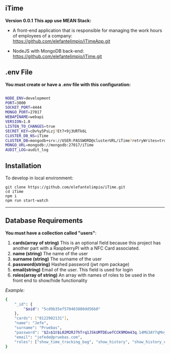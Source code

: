 
## iTime

**Version 0.0.1**
**This app use MEAN Stack:**
- A front-end application that is responsible for managing the work hours of employees of a company: https://github.com/elefantelimpio/iTimeApp.git

- NodeJS with MongoDB back-end: https://github.com/elefantelimpio/iTime.git



## .env File
**You must create or have a .env file with this configuration:**
```sh

NODE_ENV=development
PORT=3000
SOCKET_PORT=4444
MONGO_PORT=27017
WEBAPINAME=webapi
VERSION=1.0
LISTEN_TO_CHANGES=true
SECRET_KEY=cDv%y5PsLzj?Et7+9j3URTk6L
CLUSTER_DB_NS=iTime
CLUSTER_DB=mongodb+srv://USER:PASSWORD@clusterURL/iTime?retryWrites=true
MONGO_URL=mongodb://mongodb:27017/iTime
AUDIT_LOG=audit_log
```



## Installation
To develop in local environment:
```shell
git clone https://github.com/elefantelimpio/iTime.git
cd iTime
npm i
npm run start-watch
```

---

## Database Requirements

**You must have a collection called "users"**:

1. **cards(array of string)** This is an optional field because this project has another part with a RaspberryPI with a NFC Card associated.
2. **name (string)** The name of the user
3. **surname (string)** The surname of the user
4. **password(string)** Hashed password (jwt npm package)
5. **email(string)** Email of the user. This field is used for login
6. **roles(array of string)** An array with names of roles to be used in the front end to show/hide functionality

*Example:* 
```sh
{
	"_id": {
		"$oid": "5cd9b35ef570403880dd56b0"
	},
	"cards": ["8122982131"],
	"name": "Jefe",
	"surname": "Pruebas",
	"password": "$2a$10$L02M2RJ7hTrq1JSkUMTDEuefCCK9MOm43q.14MG3AY7qMnyNSCEBu",
	"email": "jefede@pruebas.com",
	"roles": ["show_time_tracking_bag", "show_history", "show_history_everyone"]
}
```
